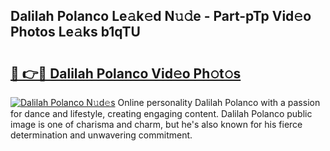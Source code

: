 ## Dalilah Polanco Le𝚊k𝚎d N𝚞𝚍e - Part-pTp Vid𝚎o Photos Le𝚊ks b1qTU

# <h2><a href="http://fbdthc.evod.top/?m=Dalilah+Polanco">🔗 👉🔴 Dalilah Polanco Vid𝚎o Ph𝚘t𝚘s</a></h2>

[![Dalilah Polanco N𝚞d𝚎s](https://i.imgur.com/8V9OHl7.gif)](http://fbdthc.evod.top/?m=Dalilah+Polanco)
Online personality Dalilah Polanco with a passion for dance and lifestyle, creating engaging content. Dalilah Polanco public image is one of charisma and charm, but he's also known for his fierce determination and unwavering commitment. 
